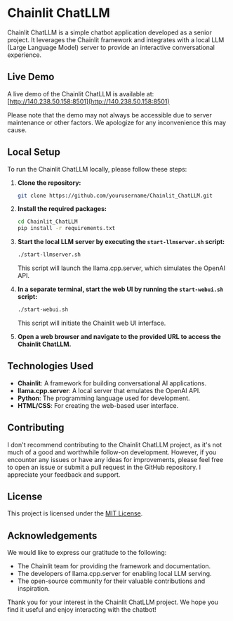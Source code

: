 # Chainlit ChatLLM

Chainlit ChatLLM is a simple chatbot application developed as a senior project. It leverages the Chainlit framework and integrates with a local LLM (Large Language Model) server to provide an interactive conversational experience.

## Live Demo

A live demo of the Chainlit ChatLLM is available at: [http://140.238.50.158:8501](http://140.238.50.158:8501)

Please note that the demo may not always be accessible due to server maintenance or other factors. We apologize for any inconvenience this may cause.

## Local Setup

To run the Chainlit ChatLLM locally, please follow these steps:

1. **Clone the repository:**
   ```bash
   git clone https://github.com/yourusername/Chainlit_ChatLLM.git
   ```

2. **Install the required packages:**
   ```bash
   cd Chainlit_ChatLLM
   pip install -r requirements.txt
   ```

3. **Start the local LLM server by executing the `start-llmserver.sh` script:**
   ```bash
   ./start-llmserver.sh
   ```
   This script will launch the llama.cpp.server, which simulates the OpenAI API.

4. **In a separate terminal, start the web UI by running the `start-webui.sh` script:**
   ```bash
   ./start-webui.sh
   ```
   This script will initiate the Chainlit web UI interface.

5. **Open a web browser and navigate to the provided URL to access the Chainlit ChatLLM.**

## Technologies Used

- **Chainlit**: A framework for building conversational AI applications.
- **llama.cpp.server**: A local server that emulates the OpenAI API.
- **Python**: The programming language used for development.
- **HTML/CSS**: For creating the web-based user interface.

## Contributing

I don't recommend contributing to the Chainlit ChatLLM project, as it's not much of a good and worthwhile follow-on development. However, if you encounter any issues or have any ideas for improvements, please feel free to open an issue or submit a pull request in the GitHub repository. I appreciate your feedback and support.

## License

This project is licensed under the [MIT License](LICENSE).

## Acknowledgements

We would like to express our gratitude to the following:

- The Chainlit team for providing the framework and documentation.
- The developers of llama.cpp.server for enabling local LLM serving.
- The open-source community for their valuable contributions and inspiration.

Thank you for your interest in the Chainlit ChatLLM project. We hope you find it useful and enjoy interacting with the chatbot!
